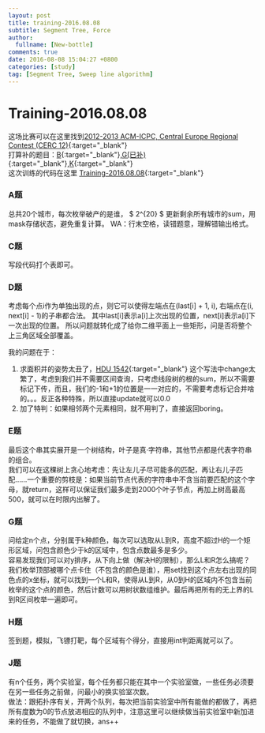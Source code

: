 ```yaml
---
layout: post
title: training-2016.08.08
subtitle: Segment Tree, Force
author:
  fullname: [New-bottle]
comments: true
date: 2016-08-08 15:04:27 +0800
categories: [study]
tag: [Segment Tree, Sweep line algorithm]
---
```

# Training-2016.08.08  
  这场比赛可以在这里找到[2012-2013 ACM-ICPC, Central Europe Regional Contest (CERC 12)](http://acm.hust.edu.cn/vjudge/problem/#OJId=All&probNum=&title=&source=2012-2013%20ACM-ICPC,%20Central%20Europe%20Regional%20Contest%20(CERC%2012)){:target="_blank"}  
  打算补的题目：[B](http://172.16.45.6/problems/detail/4566/){:target="_blank"},[G(已补)](http://172.16.45.6/problems/detail/4571/){:target="_blank"},[K](http://172.16.45.6/contests/1544/problem-K/){:target="_blank"}  
  这次训练的代码在这里 [Training-2016.08.08](https://github.com/New-bottle/training/tree/master/2016summer/160808){:target="_blank"}  

### A题
  总共20个城市，每次枚举破产的是谁， $ 2^{20} $  更新剩余所有城市的sum，用mask存储状态，避免重复计算。
  WA：行末空格，读错题意，理解错输出格式。

### C题
  写段代码打个表即可。

### D题
  考虑每个点i作为单独出现的点，则它可以使得左端点在(last[i] + 1, i), 右端点在(i, next[i] - 1)的子串都合法。
  其中last[i]表示a[i]上次出现的位置，next[i]表示a[i]下一次出现的位置。
  所以问题就转化成了给你二维平面上一些矩形，问是否将整个上三角区域全部覆盖。  

  我的问题在于：  
  1. 求面积并的姿势太丑了，[HDU 1542](https://github.com/New-bottle/training/blob/master/HDU/1542/1542.cpp){:target="_blank"} 这个写法中change太繁了，考虑到我们并不需要区间查询，只考虑线段树的根的sum，所以不需要标记下传，而且，我们的-1和+1的位置是一一对应的，不需要考虑标记合并啥的。。。反正各种特殊，所以直接update就可以0.0
  2. 加了特判：如果相邻两个元素相同，就不用判了，直接返回boring。

### E题
  最后这个串其实展开是一个树结构，叶子是真·字符串，其他节点都是代表字符串的组合。  
  我们可以在这棵树上贪心地考虑：先让左儿子尽可能多的匹配，再让右儿子匹配……一个重要的剪枝是：如果当前节点代表的字符串中不含当前要匹配的这个字母，就return，这样可以保证我们最多走到2000个叶子节点，再加上树高最高500，就可以在时限内出解了。

### G题
  问给定n个点，分别属于k种颜色，每次可以选取从L到R，高度不超过H的一个矩形区域，问包含颜色少于k的区域中，包含点数最多是多少。  
  容易发现我们可以对y排序，从下向上做（解决H的限制），那么L和R怎么搞呢？我们枚举顶部被哪个点卡住（不包含的颜色是谁），用set找到这个点左右出现的同色点的x坐标，就可以找到一个L和R，使得从L到R，从0到H的区域内不包含当前枚举的这个点的颜色，然后计数可以用树状数组维护。最后再把所有的无上界的L到R区间枚举一遍即可。

### H题
  签到题，模拟，飞镖打靶，每个区域有个得分，直接用int判距离就可以了。

### J题
  有n个任务，两个实验室，每个任务都只能在其中一个实验室做，一些任务必须要在另一些任务之前做，问最小的换实验室次数。  
  做法：跟拓扑序有关，开两个队列，每次把当前实验室中所有能做的都做了，再把所有度数为0的节点放进相应的队列中，注意这里可以继续做当前实验室中新加进来的任务，不能做了就切换，ans++
